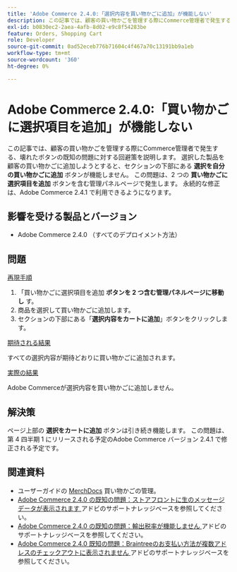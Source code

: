 ```yaml
---
title: 'Adobe Commerce 2.4.0:「選択内容を買い物かごに追加」が機能しない'
description: この記事では、顧客の買い物かごを管理する際にCommerce管理者で発生する、壊れたボタンの既知の問題に対する回避策を説明します。 選択した製品を顧客の買い物かごに追加しようとすると、セクションの下部にある**選択を自分の買い物かごに追加**ボタンが機能しません。 この問題は、2 つの**買い物かごに選択項目を追加**ボタンを含む管理パネルページで発生します。 永続的な修正は、Adobe Commerce 2.4.1 で利用できるようになります。
exl-id: b0830ec2-2aea-4afb-8d02-e9c8f54283be
feature: Orders, Shopping Cart
role: Developer
source-git-commit: 0ad52eceb776b71604c4f467a70c13191bb9a1eb
workflow-type: tm+mt
source-wordcount: '360'
ht-degree: 0%

---
```


# Adobe Commerce 2.4.0:「買い物かごに選択項目を追加」が機能しない

この記事では、顧客の買い物かごを管理する際にCommerce管理者で発生する、壊れたボタンの既知の問題に対する回避策を説明します。 選択した製品を顧客の買い物かごに追加しようとすると、セクションの下部にある **選択を自分の買い物かごに追加** ボタンが機能しません。 この問題は、2 つの **買い物かごに選択項目を追加** ボタンを含む管理パネルページで発生します。 永続的な修正は、Adobe Commerce 2.4.1 で利用できるようになります。

## 影響を受ける製品とバージョン

* Adobe Commerce 2.4.0 （すべてのデプロイメント方法）

## 問題

<u> 再現手順 </u>

1. 「買い物かごに選択項目を追加 **ボタンを 2 つ含む管理パネルページに移動し** す。
1. 商品を選択して買い物かごに追加します。
1. セクションの下部にある「**選択内容をカートに追加**」ボタンをクリックします。

<u> 期待される結果 </u>

すべての選択内容が期待どおりに買い物かごに追加されます。

<u> 実際の結果 </u>

Adobe Commerceが選択内容を買い物かごに追加しません。

## 解決策

ページ上部の **選択をカートに追加** ボタンは引き続き機能します。 この問題は、第 4 四半期 1 にリリースされる予定のAdobe Commerce バージョン 2.4.1 で修正される予定です。

## 関連資料

* ユーザーガイドの [MerchDocs](https://docs.magento.com/user-guide/sales/shopping-assisted-cart-manage.html) 買い物かごの管理。
* [Adobe Commerce 2.4.0 の既知の問題：ストアフロントに生のメッセージデータが表示されます ](/help/troubleshooting/storefront/magento-2-4-0-issue-storefront-raw-message-data-display.md) アドビのサポートナレッジベースを参照してください。
* [Adobe Commerce 2.4.0 の既知の問題：輸出税率が機能しません ](/help/troubleshooting/miscellaneous/magento-2-4-0-known-issue-export-tax-rates-does-not-work.md) アドビのサポートナレッジベースを参照してください。
* [Adobe Commerce 2.4.0 既知の問題：Braintreeのお支払い方法が複数アドレスのチェックアウトに表示されません ](/help/troubleshooting/payments/magento-2-4-0-braintree-not-in-multiple-addresses-checkout.md) アドビのサポートナレッジベースを参照してください。

